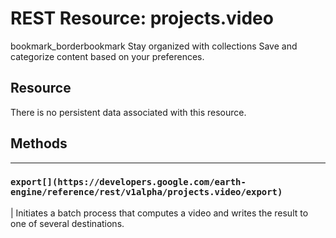 
#  REST Resource: projects.video 
bookmark_borderbookmark Stay organized with collections  Save and categorize content based on your preferences. 
## Resource
There is no persistent data associated with this resource.
## Methods  
---  
### `export[](https://developers.google.com/earth-engine/reference/rest/v1alpha/projects.video/export)`
|  Initiates a batch process that computes a video and writes the result to one of several destinations.  
